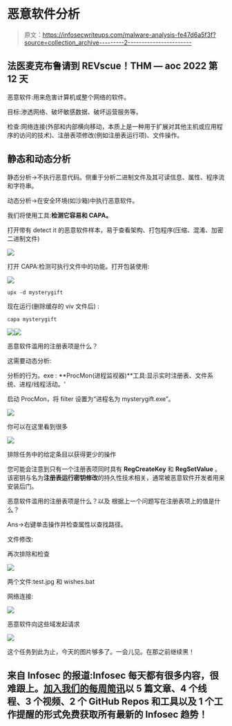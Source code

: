 # 恶意软件分析

> 原文：<https://infosecwriteups.com/malware-analysis-fe47d6a5f3f?source=collection_archive---------2----------------------->

## 法医麦克布鲁请到 REVscue！THM — aoc 2022 第 12 天

恶意软件:用来危害计算机或整个网络的软件。

目标:渗透网络、破坏敏感数据、破坏运营服务等。

检查:网络连接(外部和内部横向移动，本质上是一种用于扩展对其他主机或应用程序的访问的技术)、注册表项修改(例如注册表运行项)、文件操作。

## 静态和动态分析

静态分析->不执行恶意代码。侧重于分析二进制文件及其可读信息、属性、程序流和字符串。

动态分析->在安全环境(如沙箱)中执行恶意软件。

我们将使用工具:**检测它容易和 CAPA。**

打开带有 detect it 的恶意软件样本，易于查看架构、打包程序(压缩、混淆、加密二进制文件)

![](img/2695727b281a8e371bfc340ecd0bfd8b.png)

打开 CAPA:检测可执行文件中的功能。打开包装使用:

![](img/f2016c397a902309a7a121df127e111a.png)

```
upx -d mysterygift 
```

现在运行(删除缓存的 viv 文件后) :

```
capa mysterygift
```

![](img/e09cba36ad0ef2035738246fbfda4b8a.png)![](img/072f5469178f679398ce7b7b6d91bd71.png)

恶意软件滥用的注册表项是什么？

这需要动态分析:

分析的行为。exe : **ProcMon(进程监视器)**工具:显示实时注册表、文件系统、进程/线程活动。'

启动 ProcMon，将 filter 设置为“进程名为 mysterygift.exe”。

![](img/52a0e9cdcb0c9107cad39f160cd012ee.png)

你可以在这里看到很多

![](img/9d5501e28d283f28bf7fba449e23d84f.png)

排除任务中的给定条目以获得更少的操作

您可能会注意到只有一个注册表项同时具有 **RegCreateKey** 和 **RegSetValue** 。该密钥与名为**注册表运行密钥修改**的持久性技术相关，通常被恶意软件开发者用来安装后门。

恶意软件滥用的注册表项是什么？以及
根据上一个问题写在注册表项上的值是什么？

Ans->右键单击操作并检查属性以查找路径。

文件修改:

再次排除和检查

![](img/0e3b1ee7dee2e85229391ba73583ce3a.png)

两个文件:test.jpg 和 wishes.bat

网络连接:

![](img/b3a8d58b91fcf633b18c3ee4031d6ddc.png)

恶意软件向这些域发起请求

![](img/160aa613b419d16db94a682fbabf9069.png)

这个任务到此为止，今天的图片够多了。一会儿见。在那之前继续黑！

## 来自 Infosec 的报道:Infosec 每天都有很多内容，很难跟上。[加入我们的每周简讯](https://weekly.infosecwriteups.com/)以 5 篇文章、4 个线程、3 个视频、2 个 GitHub Repos 和工具以及 1 个工作提醒的形式免费获取所有最新的 Infosec 趋势！
